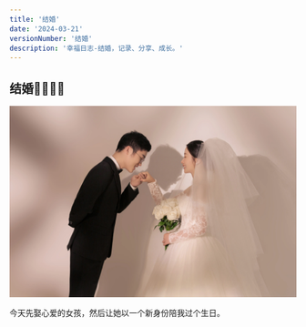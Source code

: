 ```yaml
---
title: '结婚'
date: '2024-03-21'
versionNumber: '结婚'
description: '幸福日志-结婚，记录、分享、成长。'
---
```


## 结婚👰🏻🤵🏻

![IMG_1](../../assets/IMG_9.webp)

今天先娶心爱的女孩，然后让她以一个新身份陪我过个生日。

